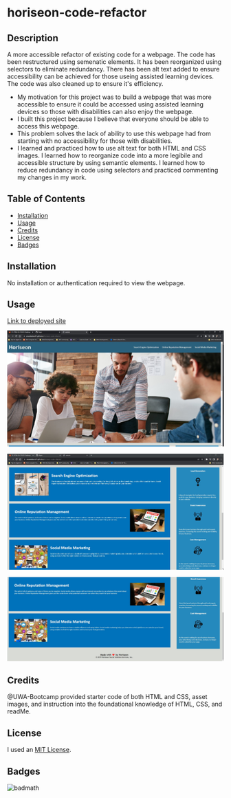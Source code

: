# horiseon-code-refactor


## Description

A more accessible refactor of existing code for a webpage. The code has been restructured using semenatic elements. It has been reorganized using selectors to eliminate redundancy. There has been alt text added to ensure accessibility can be achieved for those useing assisted learning devices. The code was also cleaned up to ensure it's efficiency. 

- My motivation for this project was to build a webpage that was more accessible to ensure it could be accessed using assisted learning devices so those with disabilities can also enjoy the webpage.
- I built this project because I believe that everyone should be able to access this webpage.
- This problem solves the lack of ability to use this webpage had from starting with no accessibility for those with disabilities. 
- I learned and practiced how to use alt text for both HTML and CSS images. I learned how to reorganize code into a more legibile and accessible structure by using semantic elements. I learned how to reduce redundancy in code using selectors and practiced commenting my changes in my work. 

## Table of Contents

- [Installation](#installation)
- [Usage](#usage)
- [Credits](#credits)
- [License](#license)
- [Badges](#badges)


## Installation

No installation or authentication required to view the webpage. 

## Usage

[Link to deployed site](https://amandadaria91.github.io/horiseon-code-refactor/)

![This is a screenshot of the top portion of the Horiseon webpage.](assets/images/horiseon-screenshot-1.jpg)

![This is a screenshot of the middle portion of the Horiseon webpage.](assets/images/horiseon-screenshot-2.jpg)

![This is a screenshot of the bottom portion of the Horiseon webpage.](assets/images/horiseon-screenshot-3.jpg)


## Credits

@UWA-Bootcamp provided starter code of both HTML and CSS, asset images, and instruction into the foundational knowledge of HTML, CSS, and readMe. 


## License

I used an [MIT License](LICENSE).

## Badges

![badmath](https://img.shields.io/github/languages/top/lernantino/badmath)





